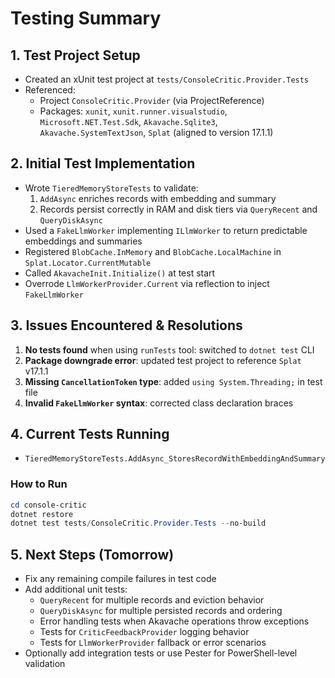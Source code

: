 # Testing Summary

## 1. Test Project Setup
- Created an xUnit test project at `tests/ConsoleCritic.Provider.Tests`
- Referenced:
  - Project `ConsoleCritic.Provider` (via ProjectReference)
  - Packages: `xunit`, `xunit.runner.visualstudio`, `Microsoft.NET.Test.Sdk`, `Akavache.Sqlite3`, `Akavache.SystemTextJson`, `Splat` (aligned to version 17.1.1)

## 2. Initial Test Implementation
- Wrote `TieredMemoryStoreTests` to validate:
  1. `AddAsync` enriches records with embedding and summary
  2. Records persist correctly in RAM and disk tiers via `QueryRecent` and `QueryDiskAsync`
- Used a `FakeLlmWorker` implementing `ILlmWorker` to return predictable embeddings and summaries
- Registered `BlobCache.InMemory` and `BlobCache.LocalMachine` in `Splat.Locator.CurrentMutable`
- Called `AkavacheInit.Initialize()` at test start
- Overrode `LlmWorkerProvider.Current` via reflection to inject `FakeLlmWorker`

## 3. Issues Encountered & Resolutions
1. **No tests found** when using `runTests` tool: switched to `dotnet test` CLI
2. **Package downgrade error**: updated test project to reference `Splat` v17.1.1
3. **Missing `CancellationToken` type**: added `using System.Threading;` in test file
4. **Invalid `FakeLlmWorker` syntax**: corrected class declaration braces

## 4. Current Tests Running
- `TieredMemoryStoreTests.AddAsync_StoresRecordWithEmbeddingAndSummary`

### How to Run
```powershell
cd console-critic
dotnet restore
dotnet test tests/ConsoleCritic.Provider.Tests --no-build
```

## 5. Next Steps (Tomorrow)
- Fix any remaining compile failures in test code
- Add additional unit tests:
  - `QueryRecent` for multiple records and eviction behavior
  - `QueryDiskAsync` for multiple persisted records and ordering
  - Error handling tests when Akavache operations throw exceptions
  - Tests for `CriticFeedbackProvider` logging behavior
  - Tests for `LlmWorkerProvider` fallback or error scenarios
- Optionally add integration tests or use Pester for PowerShell-level validation
